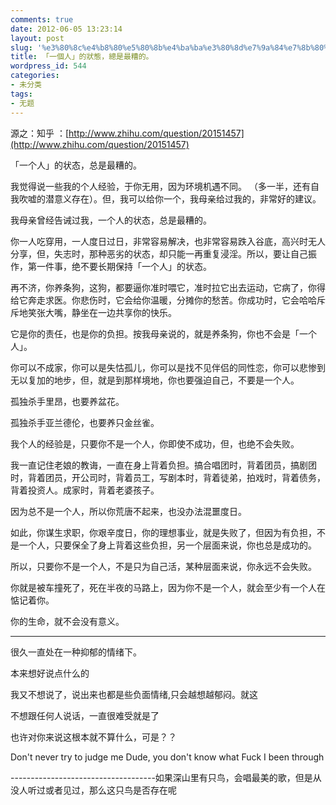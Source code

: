 ```yaml
---
comments: true
date: 2012-06-05 13:23:14
layout: post
slug: '%e3%80%8c%e4%b8%80%e5%80%8b%e4%ba%ba%e3%80%8d%e7%9a%84%e7%8b%80%e6%85%8b%ef%bc%8c%e7%b8%bd%e6%98%af%e6%9c%80%e7%b3%9f%e7%9a%84%e3%80%82'
title: 「一個人」的狀態，總是最糟的。
wordpress_id: 544
categories:
- 未分类
tags:
- 无题
---
```


源之：知乎 ：[http://www.zhihu.com/question/20151457](http://www.zhihu.com/question/20151457)





「一个人」的状态，总是最糟的。



我觉得说一些我的个人经验，于你无用，因为环境机遇不同。 （多一半，还有自我吹嘘的潜意义存在）。但，我可以给你一个，我母亲给过我的，非常好的建议。

我母亲曾经告诫过我，一个人的状态，总是最糟的。

你一人吃穿用，一人度日过日，非常容易解决，也非常容易跌入谷底，高兴时无人分享，但，失志时，那种恶劣的状态，却只能一再重复浸淫。所以，要让自己振作，第一件事，绝不要长期保持「一个人」的状态。

再不济，你养条狗，这狗，都要逼你准时喂它，准时拉它出去运动，它病了，你得给它奔走求医。你悲伤时，它会给你温暖，分摊你的愁苦。你成功时，它会哈哈斥斥地笑张大嘴，静坐在一边共享你的快乐。

它是你的责任，也是你的负担。按我母亲说的，就是养条狗，你也不会是「一个人」。

你可以不成家，你可以是失怙孤儿，你可以是找不见伴侣的同性恋，你可以悲惨到无以复加的地步，但，就是到那样境地，你也要强迫自己，不要是一个人。

孤独杀手里昂，也要养盆花。

孤独杀手亚兰德伦，也要养只金丝雀。

我个人的经验是，只要你不是一个人，你即使不成功，但，也绝不会失败。

我一直记住老娘的教诲，一直在身上背着负担。搞合唱团时，背着团员，搞剧团时，背着团员，开公司时，背着员工，写剧本时，背着徒弟，拍戏时，背着债务，背着投资人。成家时，背着老婆孩子。

因为总不是一个人，所以你荒唐不起来，也没办法混噩度日。

如此，你谋生求职，你艰辛度日，你的理想事业，就是失败了，但因为有负担，不是一个人，只要保全了身上背着这些负担，另一个层面来说，你也总是成功的。

所以，只要你不是一个人，不是只为自己活，某种层面来说，你永远不会失败。

你就是被车撞死了，死在半夜的马路上，因为你不是一个人，就会至少有一个人在惦记着你。

你的生命，就不会没有意义。









* * *





很久一直处在一种抑郁的情绪下。

本来想好说点什么的

我又不想说了，说出来也都是些负面情绪,只会越想越郁闷。就这

不想跟任何人说话，一直很难受就是了

也许对你来说这根本就不算什么，可是？？

Don't never try to judge me Dude, you don't know what Fuck I been through























------------------------------------如果深山里有只鸟，会唱最美的歌，但是从没人听过或者见过，那么这只鸟是否存在呢
